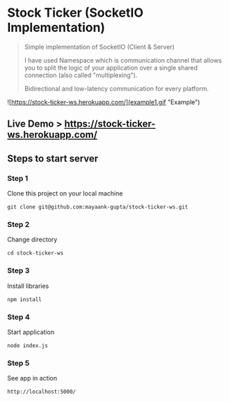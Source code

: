 # Stock Ticker (SocketIO Implementation)
> Simple implementation of SocketIO (Client & Server)
>
> I have used Namespace which is communication channel that allows you to split the logic of your application over a single shared connection (also called "multiplexing").
>
> Bidirectional and low-latency communication for every platform.

![https://stock-ticker-ws.herokuapp.com/](example1.gif "Example")

## Live Demo > https://stock-ticker-ws.herokuapp.com/

## Steps to start server

### Step 1

Clone this project on your local machine

```
git clone git@github.com:mayaank-gupta/stock-ticker-ws.git
```

### Step 2
Change directory

```
cd stock-ticker-ws
```

### Step 3

Install libraries

```
npm install
```

### Step 4 

Start application

```
node index.js
```
### Step 5

See app in action

```
http://localhost:5000/
```
